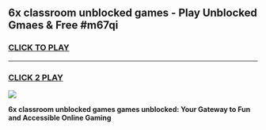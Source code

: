 
## 6x classroom unblocked games - Play Unblocked Gmaes & Free #m67qi
<h3>
<a href="https://news.freeplayer.one?title=6x_classroom_unblocked_games&ref=03M">CLICK TO PLAY</a></h3>
<hr>

<h3>
<a href="https://news.freeplayer.one?title=6x_classroom_unblocked_games&ref=03M">CLICK 2 PLAY</a>
  
</h3>

<a href="https://news.freeplayer.one?title=6x_classroom_unblocked_games&ref=03M"><img src="https://clearcache.store/games.png"></a>


**6x classroom unblocked games games unblocked: Your Gateway to Fun and Accessible Online Gaming**

